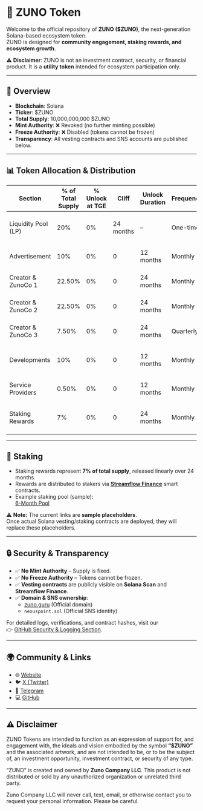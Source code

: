 # 🌌 ZUNO Token

Welcome to the official repository of **ZUNO ($ZUNO)**, the next-generation Solana-based ecosystem token.  
ZUNO is designed for **community engagement, staking rewards, and ecosystem growth**.  

⚠️ **Disclaimer**: ZUNO is not an investment contract, security, or financial product. It is a **utility token** intended for ecosystem participation only.  

---

## 📜 Overview

- **Blockchain**: Solana  
- **Ticker**: $ZUNO  
- **Total Supply**: 10,000,000,000 $ZUNO  
- **Mint Authority**: ❌ Revoked (no further minting possible)  
- **Freeze Authority**: ❌ Disabled (tokens cannot be frozen)  
- **Transparency**: All vesting contracts and SNS accounts are published below.  

---

## 📊 Token Allocation & Distribution

| Section              | % of Total Supply | % Unlock at TGE | Cliff       | Unlock Duration | Frequency | Notes                                                    | SNS                                                                                       | Vesting Contract                                                                 |
|-----------------------|-------------------|-----------------|-------------|-----------------|-----------|----------------------------------------------------------|-------------------------------------------------------------------------------------------|---------------------------------------------------------------------------------|
| Liquidity Pool (LP)  | 20%               | 0%              | 24 months   | –               | One-time  | LP tokens fully locked for 24 months, unlocked at once   | [lp_tokens.nexuspoint.sol](https://solscan.io/account/EXAMPLE1)                           | [Sample Solana Address](https://solscan.io/account/EXAMPLE2)                     |
| Advertisement        | 10%               | 0%              | 0           | 12 months       | Monthly   | Linear monthly unlock for campaign funding               | [treasury_adv.nexuspoint.sol](https://solscan.io/account/EXAMPLE3)                        | [Sample Solana Address](https://solscan.io/account/EXAMPLE4)                     |
| Creator & ZunoCo 1   | 22.50%            | 0%              | 0           | 24 months       | Monthly   | Linear monthly unlock for team/management                | [czc1.nexuspoint.sol](https://solscan.io/account/EXAMPLE5)                                | [Sample Solana Address](https://solscan.io/account/EXAMPLE6)                     |
| Creator & ZunoCo 2   | 22.50%            | 0%              | 0           | 24 months       | Monthly   | Linear monthly unlock for team/management                | [czc2.nexuspoint.sol](https://solscan.io/account/EXAMPLE7)                                | [Sample Solana Address](https://solscan.io/account/EXAMPLE8)                     |
| Creator & ZunoCo 3   | 7.50%             | 0%              | 0           | 24 months       | Quarterly   | Linear quarterly unlock for team/management                | [czc3.nexuspoint.sol](https://solscan.io/account/BixWz3vsKcCoyi45BmYz8yyoFgCJDepxUFX249m5tiFq) | [Streamflow Contract](https://app.streamflow.finance/contract/solana/mainnet/f3rSPQKCwWtH4uN5qa7pMUchfi1xsijabmCJHiEbpim) |
| Developments         | 10%               | 0%              | 0           | 12 months       | Monthly   | Linear monthly unlock to align with project milestones   | [dev.nexuspoint.sol](https://solscan.io/account/EXAMPLE11)                               | [Sample Solana Address](https://solscan.io/account/EXAMPLE12)                    |
| Service Providers    | 0.50%             | 0%              | 0           | 12 months       | Monthly   | Linear monthly unlock for external services              | [service_provider.nexuspoint.sol](https://solscan.io/account/EXAMPLE13)                   | [Sample Solana Address](https://solscan.io/account/EXAMPLE14)                    |
| Staking Rewards      | 7%                | 0%              | 0           | 24 months       | Monthly   | Rewards distributed to stakers proportionally            | [staking_rewards.nexuspoint.sol](https://solscan.io/account/EXAMPLE15)                    | [Sample Solana Address](https://solscan.io/account/EXAMPLE16)                    |


---

## 🏦 Staking

- Staking rewards represent **7% of total supply**, released linearly over 24 months.  
- Rewards are distributed to stakers via **[Streamflow Finance](https://app.streamflow.finance/)** smart contracts.  
- Example staking pool (sample):  
  [6-Month Pool](https://app.streamflow.finance/staking/solana/mainnet/Cja9f8JFS6sTgBqSRZGBrA2HDbUj4MZUGdtRYruKTeJp)  

⚠️ **Note:** The current links are **sample placeholders**.  
Once actual Solana vesting/staking contracts are deployed, they will replace these placeholders.

---

## 🔒 Security & Transparency

- ✅ **No Mint Authority** – Supply is fixed.  
- ✅ **No Freeze Authority** – Tokens cannot be frozen.  
- ✅ **Vesting contracts** are publicly visible on **Solana Scan** and **Streamflow Finance**.  
- ✅ **Domain & SNS ownership**:  
  - [zuno.guru](https://zuno.guru) (Official domain)  
  - `nexuspoint.sol` (Official SNS identity)  

For detailed logs, verifications, and contract hashes, visit our  
👉 [GitHub Security & Logging Section](https://github.com/companyzuno/zuno).

---

## 🌍 Community & Links

- 🌐 [Website](https://zuno.guru)  
- 🐦 [X (Twitter)](https://x.com/zuno_guru)  
- 💬 [Telegram](https://t.me/)  
- 💻 [GitHub](https://github.com/companyzuno/zuno)  

---

## ⚠️ Disclaimer

ZUNO Tokens are intended to function as an expression of support for, and engagement with, the ideals and vision embodied by the symbol **“$ZUNO”** and the associated artwork, and are not intended to be, or to be the subject of, an investment opportunity, investment contract, or security of any type.  

“ZUNO” is created and owned by **Zuno Company LLC**. This product is not distributed or sold by any unauthorized organization or unrelated third party.  

Zuno Company LLC will never call, text, email, or otherwise contact you to request your personal information. Please be careful.  

